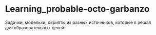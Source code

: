 # Learning_probable-octo-garbanzo
Задачки, модельки, скрипты из разных источников, которые я решал для образовательных целей.
